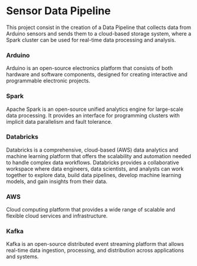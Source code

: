 # Sensor Data Pipeline
This project consist in the creation of a Data Pipeline that collects data from Arduino sensors and sends them to a cloud-based storage system, where a Spark cluster can be used for real-time data processing and analysis.


### Arduino
Arduino is an open-source electronics platform that consists of both hardware and software components, designed for creating interactive and programmable electronic projects.


### Spark
Apache Spark is an open-source unified analytics engine for large-scale data processing. It provides an interface for programming clusters with implicit data parallelism and fault tolerance.


### Databricks
Databricks is a comprehensive, cloud-based (AWS) data analytics and machine learning platform that offers the scalability and automation needed to handle complex data workflows.
Databricks provides a collaborative workspace where data engineers, data scientists, and analysts can work together to explore data, build data pipelines, develop machine learning models, and gain insights from their data.


### AWS
Cloud computing platform that provides a wide range of scalable and flexible cloud services and infrastructure.


### Kafka
Kafka is an open-source distributed event streaming platform that allows real-time data ingestion, processing, and distribution across applications and systems.
